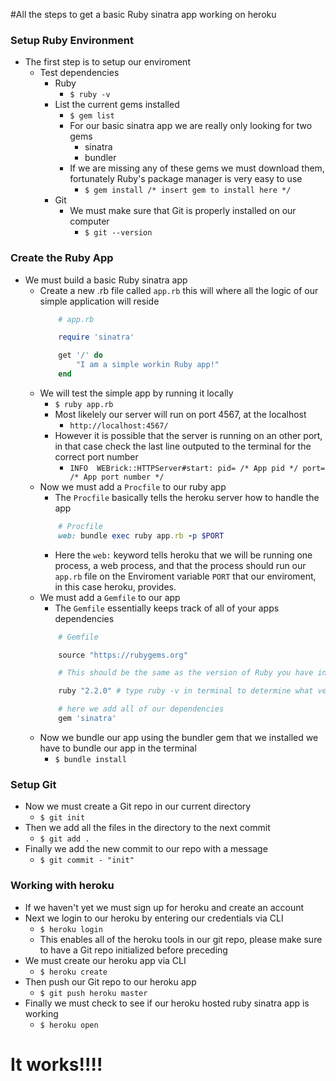 #All the steps to get a basic Ruby sinatra app working on heroku 

### Setup Ruby Environment 
* The first step is to setup our enviroment 
	* Test dependencies
		* Ruby 
			* `$ ruby -v`
		* List the current gems installed
			* `$ gem list`
			* For our basic sinatra app we are really only looking for two gems
				* sinatra 
				* bundler
			* If we are missing any of these gems we must download them, fortunately Ruby's package manager is very easy to use
				* `$ gem install /* insert gem to install here */`
		* Git 
			* We must make sure that Git is properly installed on our computer 
				* `$ git --version`	

### Create the Ruby App 
* We must build a basic Ruby sinatra app
	* Create a new .rb file called `app.rb` this will where all the logic of our simple application will reside
		```ruby
			# app.rb

			require 'sinatra'

			get '/' do 
				"I am a simple workin Ruby app!"
			end
		```
	* We will test the simple app by running it locally 
		* `$ ruby app.rb`
		* Most likelely our server will run on port 4567, at the localhost 
			* `http://localhost:4567/`
		* However it is possible that the server is running on an other port, in that case check the last line outputed to the terminal for the correct port number
			* `INFO  WEBrick::HTTPServer#start: pid= /* App pid */ port= /* App port number */`
	* Now we must add a `Procfile` to our ruby app 
		* The `Procfile` basically tells the heroku server how to handle the app
		```ruby 
			# Procfile
			web: bundle exec ruby app.rb -p $PORT
		```
		* Here the `web:` keyword tells heroku that we will be running one process, a web process, and that the process should run our `app.rb` file on the Enviroment variable `PORT` that our enviroment, in this case heroku, provides. 
	* We must add a `Gemfile` to our app
		* The `Gemfile` essentially keeps track of all of your apps dependencies 
		```ruby
			# Gemfile

			source "https://rubygems.org"

			# This should be the same as the version of Ruby you have installed locally 

			ruby "2.2.0" # type ruby -v in terminal to determine what version of Ruby is installed

			# here we add all of our dependencies 
			gem 'sinatra'			
		```
	* Now we bundle our app using the bundler gem that we installed we have to bundle our app in the terminal
		* `$ bundle install`

### Setup Git 

* Now we must create a Git repo in our current directory 
	* `$ git init`
* Then we add all the files in the directory to the next commit 
	* `$ git add .`
* Finally we add the new commit to our repo with a message 
	* `$ git commit - "init"`

### Working with heroku 

* If we haven't yet we must sign up for heroku and create an account
* Next we login to our heroku by entering our credentials via CLI 
	* `$ heroku login`
	* This enables all of the heroku tools in our git repo, please make sure to have a Git repo initialized before preceding 
* We must create our heroku app via CLI 
	* `$ heroku create` 
* Then push our Git repo to our heroku app 
	* `$ git push heroku master`
* Finally we must check to see if our heroku hosted ruby sinatra app is working
	* `$ heroku open`

# It works!!!!


















